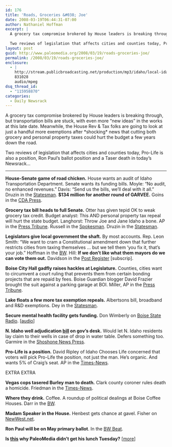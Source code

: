 ```yaml
---
id: 176
title: 'Roads, Groceries &#038; Joe'
date: 2008-03-19T06:44:31-07:00
author: Nathaniel Hoffman
excerpt: |
  A grocery tax compromise brokered by House leaders is breaking through, but transportation bills are stuck, with even more "new ideas" in the works at this late date. Meanwhile, the House Rev & Tax folks are going to look at just a handful more exemptions after *shocking* news that cutting both grocery and personal property taxes could hurt the budget a few years down the road.
  
  Two reviews of legislation that affects cities and counties today, Pro-Life is also a position, Ron Paul's ballot position and a Taser death in today's <a href="http://www.paleomedia.org/2008/03/19/roads-groceries-joe/">Newsrack</a>...
layout: post
guid: http://www.paleomedia.org/2008/03/19/roads-groceries-joe/
permalink: /2008/03/19/roads-groceries-joe/
enclosure:
  - |
    http://stream.publicbroadcasting.net/production/mp3/idaho/local-idaho-687457.mp3
    831028
    audio/mpeg
dsq_thread_id:
  - "115958870"
categories:
  - Daily Newsrack
---
```

A grocery tax compromise brokered by House leaders is breaking through, but transportation bills are stuck, with even more &#8220;new ideas&#8221; in the works at this late date. Meanwhile, the House Rev & Tax folks are going to look at just a handful more exemptions after \*shocking\* news that cutting both grocery and personal property taxes could hurt the budget a few years down the road. 

Two reviews of legislation that affects cities and counties today, Pro-Life is also a position, Ron Paul&#8217;s ballot position and a Taser death in today&#8217;s Newsrack&#8230;

* * *

**House-Senate game of road chicken.** House wants an audit of Idaho Transportation Department. Senate wants its funding bills. Moyle: &#8220;No audit, no enhanced revenues.&#8221; Davis: &#8220;Send us the bills, we&#8217;ll deal with it all.&#8221; Druzin in the [Statesman](http://www.idahostatesman.com/idahopolitics/story/327622.html). **$134 million for another round of GARVEE.** Goins in the [CDA Press](http://www.cdapress.com/articles/2008/03/19/news/news04.txt).

**Grocery tax bill heads to full Senate.** Otter has given tepid OK to weak grocery tax credit. Budget analyst: This AND personal property tax repeal will hurt the state budget. Langhorst: Throw Joe and Jane Idaho a bone. AP in the [Press Tribune](http://hosted.ap.org/dynamic/stories/I/ID_XGR_BRF_GROCERY_TAX_IDOL-?SITE=IDNCP&SECTION=HOME&TEMPLATE=DEFAULT). Russell in the [Spokesman](http://www.spokesmanreview.com/breaking/story.asp?ID=14185). Druzin in the [Statesman](http://www.idahostatesman.com/idahopolitics/story/327620.html).

**Legislators give local government the shaft.** By most accounts. Rep. Leon Smith: &#8220;We want to cram a Constitutional amendment down that further restricts cities from taxing themselves &#8230; but we tell them &#8216;you fix it, that&#8217;s your job.&#8221; Hoffman in the [BW](http://www.boiseweekly.com/gyrobase/Content?oid=oid%3A312058). Hill: **If we don&#8217;t like what them mayors do we can vote them out.** Davidson in the [Post Register](http://www.postregister.com/story.php?accnum=1003-03192008&today=2008-03-19%2000:00:00) [subscrip].

**Boise City Hall gadfly raises hackles at Legislature.** Counties, cities want to circumvent a court ruling that prevents them from certain bonding projects that are repaid by fees. Boise Guardian blogger David Frazier brought the suit against a parking garage at BOI. Miller, AP in the [Press Tribune](http://hosted.ap.org/dynamic/stories/I/ID_XGR_CONSTITUTIONAL_AMENDMENT_DEBT_IDOL-?SITE=IDNCP&SECTION=HOME&TEMPLATE=DEFAULT).

**Lake floats a few more tax exemption repeals.** Albertsons bill, broadband and R&D exemptions. Dey in the [Statesman](http://www.idahostatesman.com/idahopolitics/story/327387.html).

**Secure mental health facility gets funding.** Don Wimberly on [Boise State Radio](http://www.publicbroadcasting.net/idaho/news.newsmain?action=article&ARTICLE_ID=1246253&sectionID=1). [[audio](http://stream.publicbroadcasting.net/production/mp3/idaho/local-idaho-687457.mp3)]

**N. Idaho well adjudication [bill](http://www3.idaho.gov/oasis/S1354.html) on gov&#8217;s desk.** Would let N. Idaho residents lay claim to their wells in case of drop in water table. Defers something too. Garmire in the [Shoshone News Press](http://www.shoshonenewspress.com/articles/2008/03/18/news/news01.txt).

**Pro-Life is a position.** David Ripley of Idaho Chooses Life concerned that voters will pick Pro-Life the position, not just the man. He&#8217;s organic. And wants 5% of Craig&#8217;s seat. AP in the [Times-News](http://www.magicvalley.com/articles/2008/03/19/ap-state-id/d8vgchro0.txt).

EXTRA EXTRA

**Vegas cops tasered Burley man to death.** Clark county coroner rules death a homicide. Friedman in the [Times-News](http://www.magicvalley.com/articles/2008/03/19/news/local_state/133083.txt). 

**Where they drink.** Coffee. A roundup of political dealings at Boise Coffee Houses. Darr in the [BW](http://www.boiseweekly.com/gyrobase/Content?oid=oid%3A312050).

**Madam Speaker in the House.** Henbest gets chance at gavel. Fisher on [NewWest.net](http://www.newwest.net/city/article/idaho_house_has_madame_speaker/C108/L108/).

**Ron Paul will be on May primary ballot**. In the [BW Beat](http://www.boiseweekly.com/gyrobase/Content?oid=oid%3A312047).

**Is [this](http://media.idahostatesman.com/smedia/2008/03/17/17/340-0317_local_crash1.embedded.prod_affiliate.36.jpg) why PaleoMedia didn&#8217;t get his lunch Tuesday?** [[more](http://www.idahostatesman.com/localnews/story/326379.html)]